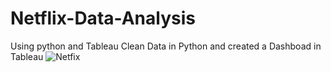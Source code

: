 # Netflix-Data-Analysis
Using python and Tableau
Clean Data in Python and created a Dashboad in Tableau
![Netfix](https://user-images.githubusercontent.com/51129966/218265623-c561ad6b-0529-4824-954c-a3c56b6b928b.png)
